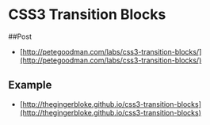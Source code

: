 # CSS3 Transition Blocks

##Post

 - [http://petegoodman.com/labs/css3-transition-blocks/](http://petegoodman.com/labs/css3-transition-blocks/)

## Example

 - [http://thegingerbloke.github.io/css3-transition-blocks](http://thegingerbloke.github.io/css3-transition-blocks)